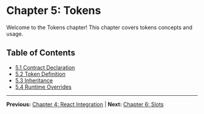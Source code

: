 # Chapter 5: Tokens

Welcome to the Tokens chapter! This chapter covers tokens concepts and usage.

## Table of Contents
- [5.1 Contract Declaration](./5.1-contract-declaration.md)
- [5.2 Token Definition](./5.2-token-definition.md)
- [5.3 Inheritance](./5.3-inheritance.md)
- [5.4 Runtime Overrides](./5.4-runtime-overrides.md)

---

**Previous:** [Chapter 4: React Integration](../04-react-integration/README.md) | **Next:** [Chapter 6: Slots](../06-slots/README.md)

